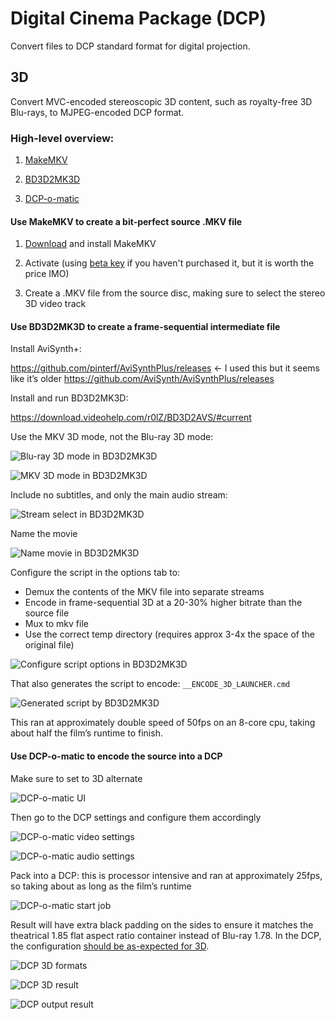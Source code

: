 # Digital Cinema Package (DCP)

Convert files to DCP standard format for digital projection.

## 3D

Convert MVC-encoded stereoscopic 3D content, such as royalty-free 3D Blu-rays, to MJPEG-encoded DCP format.

### High-level overview:

1. [MakeMKV](https://www.makemkv.com/)

2. [BD3D2MK3D](https://download.videohelp.com/r0lZ/BD3D2AVS/#current)

3. [DCP-o-matic](https://dcpomatic.com/get-started.php)

#### Use MakeMKV to create a bit-perfect source .MKV file

1. [Download](https://www.makemkv.com/download/) and install MakeMKV

2. Activate (using [beta key](https://forum.makemkv.com/forum/viewtopic.php?t=1053) if you haven't purchased it, but it is worth the price IMO)

3. Create a .MKV file from the source disc, making sure to select the stereo 3D video track

#### Use BD3D2MK3D to create a frame-sequential intermediate file

Install AviSynth+:

https://github.com/pinterf/AviSynthPlus/releases ← I used this but it seems like it’s older
https://github.com/AviSynth/AviSynthPlus/releases 

Install and run BD3D2MK3D:

https://download.videohelp.com/r0lZ/BD3D2AVS/#current

Use the MKV 3D mode, not the Blu-ray 3D mode:

![Blu-ray 3D mode in BD3D2MK3D](./bd3d2mk3d_bluray_mode.png)

![MKV 3D mode in BD3D2MK3D](./bd3d2mk3d_mkv_mode.png)

Include no subtitles, and only the main audio stream:

![Stream select in BD3D2MK3D](./bd3d2mk3d_streams.png)

Name the movie

![Name movie in BD3D2MK3D](./bd3d2mk3d_name.png)

Configure the script in the options tab to:
- Demux the contents of the MKV file into separate streams
- Encode in frame-sequential 3D at a 20-30% higher bitrate than the source file
- Mux to mkv file
- Use the correct temp directory (requires approx 3-4x the space of the original file)

![Configure script options in BD3D2MK3D](./bd3d2mk3d_options.png)

That also generates the script to encode: `__ENCODE_3D_LAUNCHER.cmd`

![Generated script by BD3D2MK3D](./bd3d2mk3d_script.png)

This ran at approximately double speed of 50fps on an 8-core cpu, taking about half the film’s runtime to finish.

#### Use DCP-o-matic to encode the source into a DCP

Make sure to set to 3D alternate

![DCP-o-matic UI](./dcp_o_matic_ui.png)

Then go to the DCP settings and configure them accordingly

![DCP-o-matic video settings](./dcp_o_matic_video.png)

![DCP-o-matic audio settings](./dcp_o_matic_audio.png)

Pack into a DCP: this is processor intensive and ran at approximately 25fps, so taking about as long as the film’s runtime

![DCP-o-matic start job](./dcp_o_matic_start.png)

Result will have extra black padding on the sides to ensure it matches the theatrical 1.85 flat aspect ratio container instead of Blu-ray 1.78. In the DCP, the configuration [should be as-expected for 3D](https://en.easydcp.com/support-faq.php?id=24&p=which-aspect-ratio-should-i-choose-for-my-dcp).

![DCP 3D formats](./dcp_3d_formats.png)

![DCP 3D result](./dcp_3d_result.png)

![DCP output result](./dcp_result.png)
